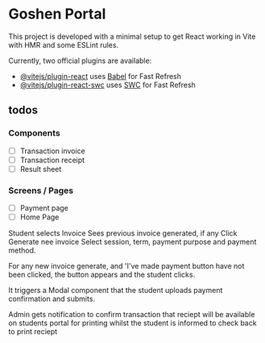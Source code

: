 # Goshen Portal

This project is developed with a minimal setup to get React working in Vite with HMR and some ESLint rules.

Currently, two official plugins are available:

- [@vitejs/plugin-react](https://github.com/vitejs/vite-plugin-react/blob/main/packages/plugin-react/README.md) uses [Babel](https://babeljs.io/) for Fast Refresh
- [@vitejs/plugin-react-swc](https://github.com/vitejs/vite-plugin-react-swc) uses [SWC](https://swc.rs/) for Fast Refresh

## todos

### Components

- [ ] Transaction invoice
- [ ] Transaction receipt
- [ ] Result sheet

### Screens / Pages

- [ ] Payment page
- [ ] Home Page

Student selects Invoice
Sees previous invoice generated, if any
Click Generate nee invoice
Select session, term, payment purpose and payment method.

For any new invoice generate, and 'I've made payment button have not been clicked, the button appears and the student clicks.

It triggers a Modal component that the student uploads payment confirmation and submits.

Admin gets notification to confirm transaction that reciept will be available on students portal for printing whilst the student is informed to check back to print reciept

